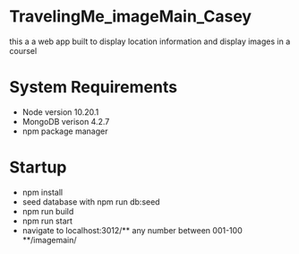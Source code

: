 # TravelingMe_imageMain_Casey
this a a web app built to display location information and display images in a coursel

# System Requirements 
* Node version 10.20.1
* MongoDB verison 4.2.7
* npm package manager 

# Startup 
* npm install
* seed database with npm run db:seed
* npm run build
* npm run start
* navigate to localhost:3012/** any number between 001-100 **/imagemain/



